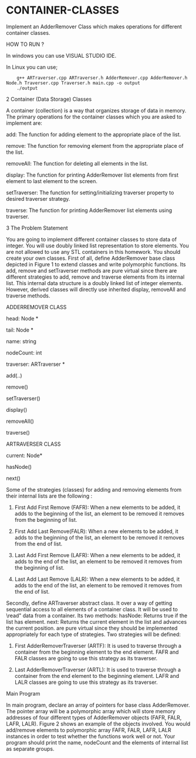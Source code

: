 # CONTAINER-CLASSES
Implement an AdderRemover Class which makes operations for different container classes.

HOW TO RUN ?

  In windows you can use VISUAL STUDIO IDE.
  
  In Linux you can use;
  
        g++ ARTraverser.cpp ARTraverser.h AdderRemover.cpp AdderRemover.h Node.h Traverser.cpp Traverser.h main.cpp -o output
        ./output

2 Container (Data Storage) Classes

A container (collection) is a way that organizes storage of data in memory.
The primary operations for the container classes which you are asked to implement are:

  add: The function for adding element to the appropriate place of the list.
  
  remove: The function for removing element from the appropriate place of the list.
  
  removeAll: The function for deleting all elements in the list.
  
  display: The function for printing AdderRemover list elements from first element to last element to the screen.
  
  setTraverser: The function for setting/initializing traverser property to desired traverser strategy.
  
  traverse: The function for printing AdderRemover list elements using traverser.

3 The Problem Statement

You are going to implement different container classes to store data of integer. You will use doubly linked list
representation to store elements. You are not allowed to use any STL containers in this homework. You should
create your own classes.
First of all, define AdderRemover base class depicted in Figure 1 to extend classes and write polymorphic
functions. Its add, remove and setTraverser methods are pure virtual since there are different strategies to add,
remove and traverse elements from its internal list. This internal data structure is a doubly linked list of integer
elements. However, derived classes will directly use inherited display, removeAll and traverse methods.

ADDERREMOVER CLASS

   head: Node *
   
   tail: Node *
   
   name: string
   
   nodeCount: int
   
   traverser: ARTraverser *
   
   add(..)
   
   remove()
   
   setTraverser()
   
   display()
   
   removeAll()
   
   traverse()
   

ARTRAVERSER CLASS

  current: Node*
  
  hasNode()
  
  next()
  


Some of the strategies (classes) for adding and removing elements from their internal lists are the following :
  1. First Add First Remove (FAFR): When a new elements to be added, it adds to the beginning of the list,
  an element to be removed it removes from the beginning of list.

  2. First Add Last Remove(FALR): When a new elements to be added, it adds to the beginning of the list, an
  element to be removed it removes from the end of list.

  3. Last Add First Remove (LAFR): When a new elements to be added, it adds to the end of the list, an
  element to be removed it removes from the beginning of list.

  4. Last Add Last Remove (LALR): When a new elements to be added, it adds to the end of the list, an element
  to be removed it removes from the end of list.

Secondly, define ARTraverser abstract class. It over a way of getting sequential access to all elements of a
container class. It will be used to \read" data from a container. Its two methods:
   hasNode: Returns true if the list has element.
   next: Returns the current element in the list and advances the current position.
are pure virtual since they should be implemented appropriately for each type of strategies. Two strategies will
be defined:

  1. First AdderRemoverTraverser (ARTF): It is used to traverse through a container from the beginning
  element to the end element. FAFR and FALR classes are going to use this strategy as its traverser.

  2. Last AdderRemoverTraverser (ARTL): It is used to traverse through a container from the end element to
  the beginning element. LAFR and LALR classes are going to use this strategy as its traverser.

 Main Program

In main program, declare an array of pointers for base class AdderRemover. The pointer array will be a polymorphic
array which will store memory addresses of four different types of AdderRemover objects (FAFR, FALR, LAFR,
LALR). Figure 2 shows an example of the objects involved. You would add/remove elements to polymorphic array
FAFR, FALR, LAFR, LALR instances in order to test whether the functions work well or not. Your program should
print the name, nodeCount and the elements of internal list as separate groups.
